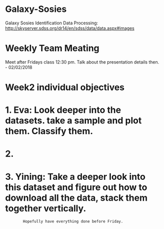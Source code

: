 # Galaxy-Sosies
Galaxy Sosies Identification 
Data Processing:
http://skyserver.sdss.org/dr14/en/sdss/data/data.aspx#images

# Weekly Team Meating
Meet after Fridays class 12:30 pm.
Talk about the presentation details then. - 02/02/2018

# Week2 individual objectives
# 1. Eva: Look deeper into the datasets. take a sample and plot them. Classify them.
# 2. 
# 3. Yining: Take a deeper look into this dataset and figure out how to download all the data, stack them together vertically.
            Hopefully have everything done before Friday.
